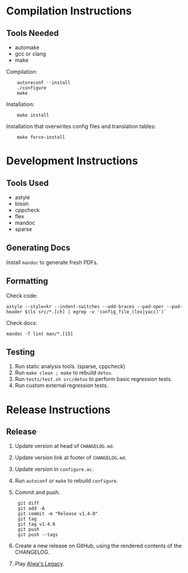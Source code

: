 # Compilation Instructions

## Tools Needed

- automake
- gcc or clang
- make

Compilation:

        autoreconf --install
        ./configure
        make

Installation:

        make install

Installation that overwrites config files and translation tables:

        make force-install

# Development Instructions

## Tools Used

- astyle
- bison
- cppcheck
- flex
- mandoc
- sparse

## Generating Docs

Install `mandoc` to generate fresh PDFs.

## Formatting

Check code:

```
astyle --style=kr --indent-switches --add-braces --pad-oper --pad-header $(ls src/*.[ch] | egrep -v 'config_file_(lex|yacc)')`
```

Check docs:

```
mandoc -T lint man/*.[15]
```

## Testing

1. Run static analysis tools. (sparse, cppcheck)
2. Run `make clean ; make` to rebuild `detox`.
3. Run `tests/test.sh src/detox` to perform basic regression tests.
4. Run custom external regression tests.

# Release Instructions

## Release

1. Update version at head of `CHANGELOG.md`.
2. Update version link at footer of `CHANGELOG.md`.
3. Update version in `configure.ac`.
4. Run `autoconf` or `make` to rebuild `configure`.
5. Commit and push.

        git diff
        git add -A
        git commit -m "Release v1.4.0"
        git tag
        git tag v1.4.0
        git push
        git push --tags

6. Create a new release on GitHub, using the rendered contents of the
   CHANGELOG.
7. Play [Alwa's Legacy].

[Alwa's Legacy]: https://eldenpixels.com/alwas-legacy/
